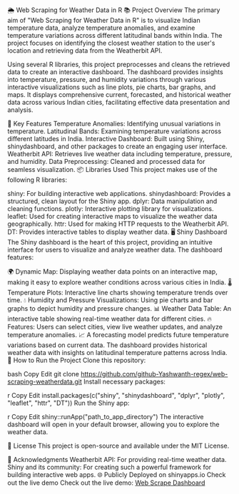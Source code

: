 🌦️ Web Scraping for Weather Data in R
📚 Project Overview
The primary aim of "Web Scraping for Weather Data in R" is to visualize Indian temperature data, analyze temperature anomalies, and examine temperature variations across different latitudinal bands within India. The project focuses on identifying the closest weather station to the user's location and retrieving data from the Weatherbit API.

Using several R libraries, this project preprocesses and cleans the retrieved data to create an interactive dashboard. The dashboard provides insights into temperature, pressure, and humidity variations through various interactive visualizations such as line plots, pie charts, bar graphs, and maps. It displays comprehensive current, forecasted, and historical weather data across various Indian cities, facilitating effective data presentation and analysis.

🌟 Key Features
Temperature Anomalies: Identifying unusual variations in temperature.
Latitudinal Bands: Examining temperature variations across different latitudes in India.
Interactive Dashboard: Built using Shiny, shinydashboard, and other packages to create an engaging user interface.
Weatherbit API: Retrieves live weather data including temperature, pressure, and humidity.
Data Preprocessing: Cleaned and processed data for seamless visualization.
📦 Libraries Used
This project makes use of the following R libraries:

shiny: For building interactive web applications.
shinydashboard: Provides a structured, clean layout for the Shiny app.
dplyr: Data manipulation and cleaning functions.
plotly: Interactive plotting library for visualizations.
leaflet: Used for creating interactive maps to visualize the weather data geographically.
httr: Used for making HTTP requests to the Weatherbit API.
DT: Provides interactive tables to display weather data.
🖥️ Shiny Dashboard
The Shiny dashboard is the heart of this project, providing an intuitive interface for users to visualize and analyze weather data. The dashboard features:

🌍 Dynamic Map: Displaying weather data points on an interactive map, making it easy to explore weather conditions across various cities in India.
🌡️ Temperature Plots: Interactive line charts showing temperature trends over time.
💧 Humidity and Pressure Visualizations: Using pie charts and bar graphs to depict humidity and pressure changes.
📊 Weather Data Table: An interactive table showing real-time weather data for different cities.
🔥 Features:
Users can select cities, view live weather updates, and analyze temperature anomalies.
📈 A forecasting model predicts future temperature variations based on current data.
The dashboard provides historical weather data with insights on latitudinal temperature patterns across India.
🚀 How to Run the Project
Clone this repository:

bash
Copy
Edit
git clone https://github.com/github-Yashwanth-regex/web-scraping-weatherdata.git
Install necessary packages:

r
Copy
Edit
install.packages(c("shiny", "shinydashboard", "dplyr", "plotly", "leaflet", "httr", "DT"))
Run the Shiny app:

r
Copy
Edit
shiny::runApp("path_to_app_directory")
The interactive dashboard will open in your default browser, allowing you to explore the weather data.

📄 License
This project is open-source and available under the MIT License.

🙏 Acknowledgments
Weatherbit API: For providing real-time weather data.
Shiny and its community: For creating such a powerful framework for building interactive web apps.
🌐 Publicly Deployed on shinyapps.io
Check out the live demo
Check out the live demo: [Web Scrape Dashboard](https://eysrikar.shinyapps.io/web-scrape-dashboard/)
